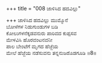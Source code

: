 +++
title = "008 ಜಾಳಿಸಿದ ಹದವಿಲ್ಲು"

+++
ಜಾಳಿಸಿದ ಹದವಿಲ್ಲು ಮುಮ್ಮೊನೆ  
ಬೋಳೆಗಳ ನಿಡುಗುಂಡುಗಳ ಬಡಿ  
ಕೋಲುಗಳನೆಕ್ಕಡವನುರು ಪಾರಿವದ ಕುಪ್ಪಸವ   
ಮೇಳವಿಸಿ ಹೊರವಂಟನವನೀ  
ಪಾಲ ಬೇಂಟೆಗೆ ಮೃಗದ ಹೆಜ್ಜೆಯ  
ಮೇಲೆ ಹೆಜ್ಜೆಯ ನಡೆಸುವನು ತನ್ನನುಜರೊಡಗೂಡಿ       ॥8॥